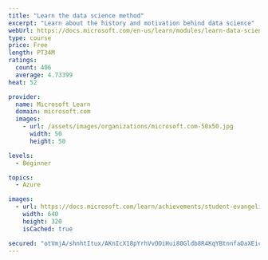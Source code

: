 ```yaml
---
title: "Learn the data science method"
excerpt: "Learn about the history and motivation behind data science"
webUrl: https://docs.microsoft.com/en-us/learn/modules/learn-data-science-method/
type: course
price: Free
length: PT34M
ratings:
  count: 406
  average: 4.73399
heat: 52

provider:
  name: Microsoft Learn
  domain: microsoft.com
  images:
    - url: /assets/images/organizations/microsoft.com-50x50.jpg
      width: 50
      height: 50

levels:
  - Beginner

topics:
  - Azure

images:
  - url: https://docs.microsoft.com/learn/achievements/student-evangelism/learn-data-science-method-social.png
    width: 640
    height: 320
    isCached: true

secured: "otVmjA/shnhtItux/AKnIcX18pYrhVvOOiHui80Gldb8R4KqYBtnnfaOaXEic5a5gQVua1rgroB6pa43SO7vdpF4QODtGIujGf7uKx5YeN7SO+59lRndTMyWsGYHkw1lJUorwynf+YCRePOxFFgnCpSLCW6Yq4XwIR0jEu1X5v7FbvUVI/+mf5UvcHPNHQpeeI4PCD5zPtD+O9qyTOhNctzSDNSh7W7loz8QpLOQv+04NK1CMmgkmyktiLhnsS+dju+NjitZf+siqnB4VT+6Eqtnu02cqrttJ8Q7NkNkCRBCnEswIC3QpJjfGLT3nS2sGGKkFaLi16UhMpTshQLZznFRcIOW3NrtqyVjUQ0uhzP5FIP+sB75Je+Kjy5xAucOSMKuVDMR5l6IiIRlEnfWFFqqP3HyVVCjcjms5+bKtNg=;1rJ4rMjYOKPNqcrdhpdSyA=="
---
```



